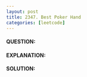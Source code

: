 ```yaml
---
layout: post
title: 2347. Best Poker Hand
categories: [leetcode]
---
```

#### QUESTION:

#### EXPLANATION:

#### SOLUTION:
```java
```
